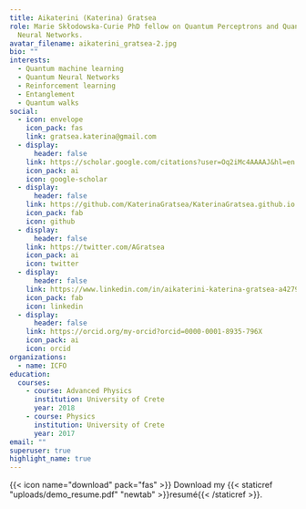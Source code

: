 ```yaml
---
title: Aikaterini (Katerina) Gratsea
role: Marie Skłodowska-Curie PhD fellow on Quantum Perceptrons and Quantum
  Neural Networks.
avatar_filename: aikaterini_gratsea-2.jpg
bio: ""
interests:
  - Quantum machine learning
  - Quantum Neural Networks
  - Reinforcement learning
  - Entanglement
  - Quantum walks
social:
  - icon: envelope
    icon_pack: fas
    link: gratsea.katerina@gmail.com
  - display:
      header: false
    link: https://scholar.google.com/citations?user=Oq2iMc4AAAAJ&hl=en
    icon_pack: ai
    icon: google-scholar
  - display:
      header: false
    link: https://github.com/KaterinaGratsea/KaterinaGratsea.github.io
    icon_pack: fab
    icon: github
  - display:
      header: false
    link: https://twitter.com/AGratsea
    icon_pack: ai
    icon: twitter
  - display:
      header: false
    link: https://www.linkedin.com/in/aikaterini-katerina-gratsea-a42793139/
    icon_pack: fab
    icon: linkedin
  - display:
      header: false
    link: https://orcid.org/my-orcid?orcid=0000-0001-8935-796X
    icon_pack: ai
    icon: orcid
organizations:
  - name: ICFO
education:
  courses:
    - course: Advanced Physics
      institution: University of Crete
      year: 2018
    - course: Physics
      institution: University of Crete
      year: 2017
email: ""
superuser: true
highlight_name: true
---
```



{{< icon name="download" pack="fas" >}} Download my {{< staticref "uploads/demo_resume.pdf" "newtab" >}}resumé{{< /staticref >}}.